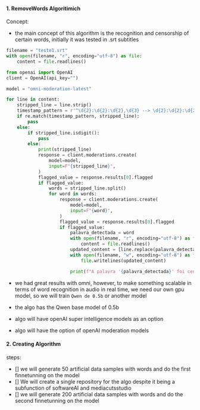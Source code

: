 #### 1. RemoveWords Algoritimich
Concept:
- the main concept of this algorithm is the recognition and censorship of certain words, initially it was tested in .srt subtitles

```python
filename = "teste1.srt"
with open(filename, "r", encoding="utf-8") as file:
    content = file.readlines()

from openai import OpenAI
client = OpenAI(api_key="")

model = "omni-moderation-latest"

for line in content:
    stripped_line = line.strip()
    timestamp_pattern = r'^\d{2}:\d{2}:\d{2},\d{3} --> \d{2}:\d{2}:\d{2},\d{3}$'
    if re.match(timestamp_pattern, stripped_line):
        pass
    else:
        if stripped_line.isdigit():
            pass
        else:
            print(stripped_line)
            response = client.moderations.create(
                model=model,
                input=F"{stripped_line}",
            )
            flagged_value = response.results[0].flagged
            if flagged_value:
                words = stripped_line.split()
                for word in words:
                    response = client.moderations.create(
                        model=model,
                        input=F"{word}",
                    )
                    flagged_value = response.results[0].flagged
                    if flagged_value:
                        palavra_detectada = word 
                        with open(filename, "r", encoding="utf-8") as file:
                            content = file.readlines()
                        updated_content = [line.replace(palavra_detectada, "...") for line in content]
                        with open(filename, "w", encoding="utf-8") as file:
                            file.writelines(updated_content)

                        print(f"A palavra '{palavra_detectada}' foi censurada")

```
- we had great results with omni, however, to make something scalable in terms of word recognition in audio in real time, we need our own gpu model, so we will train `Qwen de 0.5b` or another model 

- the algo has the Qwen base model of 0.5b 
- algo will have openAI super intelligence models as an option
- algo will have the option of openAI moderation models

#### 2. Creating Algorithm 
steps:
  - [] we will generate 50 artificial data samples with words and do the first finnetunning on the model 
  - [] We will create a single repository for the algo despite it being a subfunction of softwareAI and mediacutsstudio
  - [] we will generate 200 artificial data samples with words and do the second finnetunning on the model